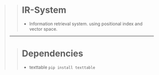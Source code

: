 >># IR-System
>>- Information retrieval system. using positional index and vector space.
>_______
>># Dependencies
>>* texttable `pip install texttable`

